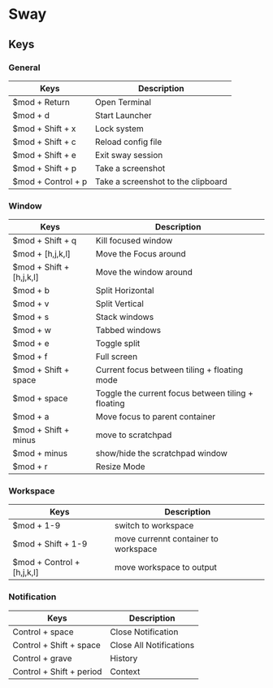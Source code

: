 # Sway

## Keys

### General

| Keys | Description |
| --- | --- |
| $mod + Return | Open Terminal |
| $mod + d | Start Launcher |
| $mod + Shift + x | Lock system |
| $mod + Shift + c | Reload config file |
| $mod + Shift + e | Exit sway session |
| $mod + Shift + p | Take a screenshot |
| $mod + Control + p | Take a screenshot to the clipboard | 

### Window

| Keys | Description |
| --- | --- |
| $mod + Shift + q | Kill focused window | 
| $mod + [h,j,k,l] | Move the Focus around |
| $mod + Shift + [h,j,k,l] | Move the window around  |
| $mod + b | Split Horizontal |
| $mod + v | Split Vertical |
| $mod + s | Stack windows |
| $mod + w | Tabbed windows |
| $mod + e | Toggle split |
| $mod + f | Full screen |
| $mod + Shift + space | Current focus between tiling + floating mode |
| $mod + space | Toggle the current focus between tiling + floating |
| $mod + a | Move focus to parent container |
| $mod + Shift + minus | move to scratchpad |
| $mod + minus | show/hide the scratchpad window |
| $mod + r | Resize Mode |

### Workspace

| Keys | Description |
| --- | --- |
| $mod + 1-9 | switch to workspace |
| $mod + Shift + 1-9 | move currennt container to workspace |
| $mod + Control + [h,j,k,l] | move workspace to output  |

### Notification

| Keys | Description |
| --- | --- |
| Control + space | Close Notification |
| Control + Shift + space | Close All Notifications |
| Control + grave | History |
| Control + Shift + period | Context |
